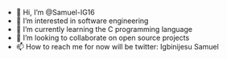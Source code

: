 - 👋 Hi, I’m @Samuel-IG16
- 👀 I’m interested in software engineering
- 🌱 I’m currently learning the C programming language
- 💞️ I’m looking to collaborate on open source projects
- 📫 How to reach me for now will be twitter: Igbinijesu Samuel

<!---
Samuel-IG16/Samuel-IG16 is a ✨ special ✨ repository because its `README.md` (this file) appears on your GitHub profile.
You can click the Preview link to take a look at your changes.
--->
